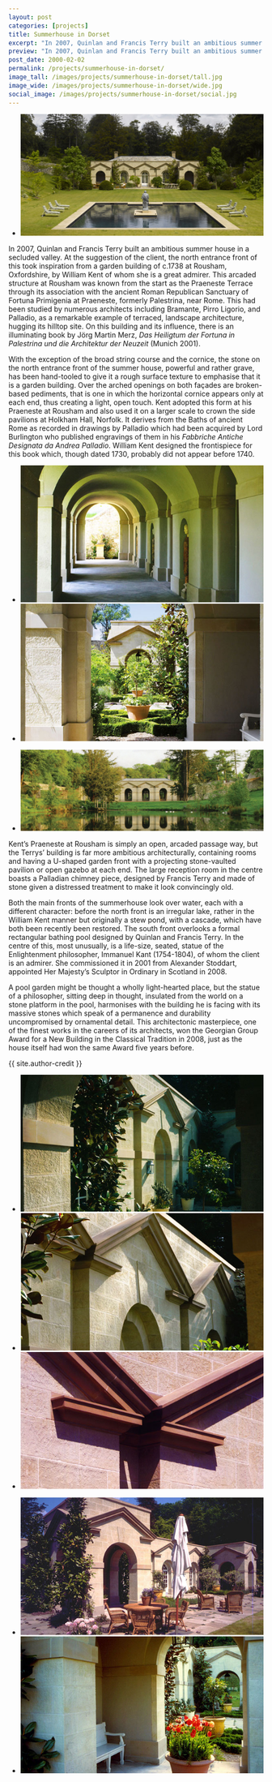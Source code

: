 ```yaml
---
layout: post
categories: [projects]
title: Summerhouse in Dorset
excerpt: "In 2007, Quinlan and Francis Terry built an ambitious summer house in a secluded valley. At the suggestion of the client, the north entrance front of this took inspiration from a garden building of c.1738 at Rousham, Oxfordshire, by William Kent."
preview: "In 2007, Quinlan and Francis Terry built an ambitious summer house in a secluded valley. At the suggestion of the client, the north entrance front of this took inspiration from a garden building of c.1738 at Rousham, Oxfordshire, by William Kent."
post_date: 2000-02-02
permalink: /projects/summerhouse-in-dorset/
image_tall: /images/projects/summerhouse-in-dorset/tall.jpg
image_wide: /images/projects/summerhouse-in-dorset/wide.jpg
social_image: /images/projects/summerhouse-in-dorset/social.jpg
---
```


<ul class="list">
	<li class="full">
		<a class="fancybox" rel="group" href="/images/projects/summerhouse-in-dorset/01.jpg">
			<img src="/images/projects/summerhouse-in-dorset/thumbs/01.jpg" alt="{{ page.title }}" />
		</a>
	</li>
</ul>

<p>
	In 2007, Quinlan and Francis Terry built an ambitious summer house in a secluded valley. At the suggestion of the client, the north entrance front of this took inspiration from a garden building of c.1738 at Rousham, Oxfordshire, by William Kent of whom she is a great admirer. This arcaded structure at Rousham was known from the start as the Praeneste Terrace through its association with the ancient Roman Republican Sanctuary of Fortuna Primigenia at Praeneste, formerly Palestrina, near Rome. This had been studied by numerous architects including Bramante, Pirro Ligorio, and Palladio, as a remarkable example of terraced, landscape architecture, hugging its hilltop site. On this building and its influence, there is an illuminating book by Jörg Martin Merz, <em>Das Heiligtum der Fortuna in Palestrina und die Architektur der Neuzeit</em> (Munich 2001).
</p><p>
	With the exception of the broad string course and the cornice, the stone on the north entrance front of the summer house, powerful and rather grave, has been hand-tooled to give it a rough surface texture to emphasise that it is a garden building. Over the arched openings on both façades are broken-based pediments, that is one in which the horizontal cornice appears only at each end, thus creating a light, open touch. Kent adopted this form at his Praeneste at Rousham and also used it on a larger scale to crown the side pavilions at Holkham Hall, Norfolk. It derives from the Baths of ancient Rome as recorded in drawings by Palladio which had been acquired by Lord Burlington who published engravings of them in his <em>Fabbriche Antiche Designata da Andrea Palladio</em>. William Kent designed the frontispiece for this book which, though dated 1730, probably did not appear before 1740.
</p>

<ul class="list">
	<li class="half">
		<a class="fancybox" rel="group" href="/images/projects/summerhouse-in-dorset/02.jpg">
			<img src="/images/projects/summerhouse-in-dorset/thumbs/02.jpg" alt="{{ page.title }}" />
		</a>
	</li>
	<li class="half">
		<a class="fancybox" rel="group" href="/images/projects/summerhouse-in-dorset/03.jpg">
			<img src="/images/projects/summerhouse-in-dorset/thumbs/03.jpg" alt="{{ page.title }}" />
		</a>
	</li>
</ul>

<ul class="list">
	<li class="full">
		<a class="fancybox" rel="group" href="/images/projects/summerhouse-in-dorset/09.jpg">
			<img src="/images/projects/summerhouse-in-dorset/thumbs/09.jpg" alt="{{ page.title }}" />
		</a>
	</li>
</ul>

<p>
	Kent’s Praeneste at Rousham is simply an open, arcaded passage way, but the Terrys’ building is far more ambitious architecturally, containing rooms and having a U-shaped garden front with a projecting stone-vaulted pavilion or open gazebo at each end. The large reception room in the centre boasts a Palladian chimney piece, designed by Francis Terry and made of stone given a distressed treatment to make it look convincingly old.
</p><p>
	Both the main fronts of the summerhouse look over water, each with a different character: before the north front is an irregular lake, rather in the William Kent manner but originally a stew pond, with a cascade, which have both been recently been restored. The south front overlooks a formal rectangular bathing pool designed by Quinlan and Francis Terry. In the centre of this, most unusually, is a life-size, seated, statue of the Enlightenment philosopher, Immanuel Kant (1754-1804), of whom the client is an admirer. She commissioned it in 2001 from Alexander Stoddart, appointed Her Majesty’s Sculptor in Ordinary in Scotland in 2008.
</p><p>
	A pool garden might be thought a wholly light-hearted place, but the statue of a philosopher, sitting deep in thought, insulated from the world on a stone platform in the pool, harmonises with the building he is facing with its massive stones which speak of a permanence and durability uncompromised by ornamental detail. This architectonic masterpiece, one of the finest works in the careers of its architects, won the Georgian Group Award for a New Building in the Classical Tradition in 2008, just as the house itself had won the same Award five years before.
</p>
{{ site.author-credit }}

<ul class="list">
	<li class="third">
		<a class="fancybox" rel="group" href="/images/projects/summerhouse-in-dorset/05.jpg">
			<img src="/images/projects/summerhouse-in-dorset/thumbs/05.jpg" alt="{{ page.title }}" />
		</a>
	</li>
	<li class="third">
		<a class="fancybox" rel="group" href="/images/projects/summerhouse-in-dorset/06.jpg">
			<img src="/images/projects/summerhouse-in-dorset/thumbs/06.jpg" alt="{{ page.title }}" />
		</a>
	</li>
	<li class="third">
		<a class="fancybox" rel="group" href="/images/projects/summerhouse-in-dorset/08.jpg">
			<img src="/images/projects/summerhouse-in-dorset/thumbs/08.jpg" alt="{{ page.title }}" />
		</a>
	</li>
</ul>

<ul class="list">
	<li class="half">
		<a class="fancybox" rel="group" href="/images/projects/summerhouse-in-dorset/04.jpg">
			<img src="/images/projects/summerhouse-in-dorset/thumbs/04.jpg" alt="{{ page.title }}" />
		</a>
	</li>
	<li class="half">
		<a class="fancybox" rel="group" href="/images/projects/summerhouse-in-dorset/07.jpg">
			<img src="/images/projects/summerhouse-in-dorset/thumbs/07.jpg" alt="{{ page.title }}" />
		</a>
	</li>
</ul>